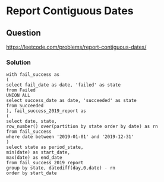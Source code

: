 # Report Contiguous Dates
## Question
https://leetcode.com/problems/report-contiguous-dates/
### Solution
```
with fail_success as
(
select fail_date as date, 'failed' as state
from Failed
UNION ALL
select success_date as date, 'succeeded' as state
from Succeeded
), fail_success_2019_report as
(
select date, state,
row_number() over(partition by state order by date) as rn
from fail_success
where date between '2019-01-01' and '2019-12-31'
)
select state as period_state,
min(date) as start_date,
max(date) as end_date
from fail_success_2019_report
group by state, datediff(day,0,date) - rn
order by start_date
```
